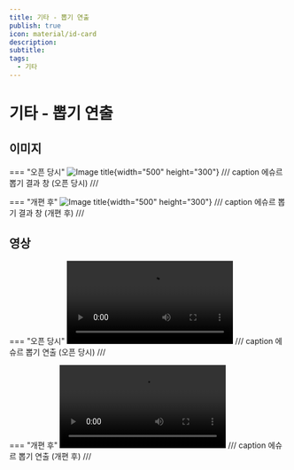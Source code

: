 ```yaml
---
title: 기타 - 뽑기 연출
publish: true
icon: material/id-card
description: 
subtitle: 
tags:
  - 기타
---
```


# 기타 - 뽑기 연출

## 이미지

=== "오픈 당시"
    ![Image title](https://vitamink1.github.io/mkdocs-test/assets/others/gacha0.png){width="500" height="300"}
    /// caption
    에슈르 뽑기 결과 창 (오픈 당시)
    ///

=== "개편 후"
    ![Image title](https://vitamink1.github.io/mkdocs-test/assets/others/gacha3.png){width="500" height="300"}
    /// caption
    에슈르 뽑기 결과 창 (개편 후)
    ///

## 영상

=== "오픈 당시"
    ![type:video](https://vitamink1.github.io/mkdocs-test/assets/others/gacha1.mp4)
    /// caption
    에슈르 뽑기 연출 (오픈 당시)
    ///

=== "개편 후"
    ![type:video](https://vitamink1.github.io/mkdocs-test/assets/others/gacha2.mp4)
    /// caption
    에슈르 뽑기 연출 (개편 후)
    ///
